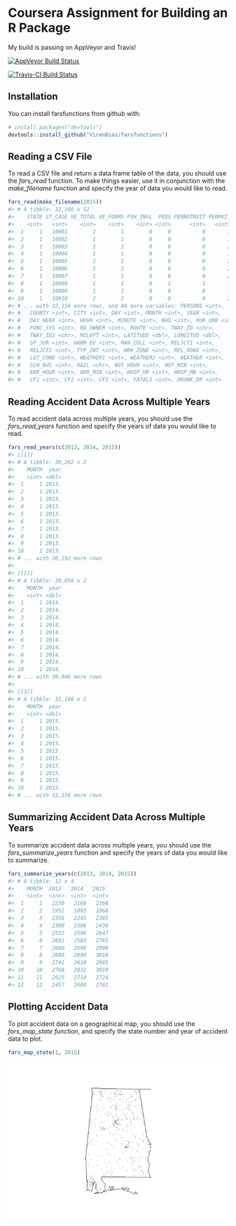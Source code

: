 
<!-- README.md is generated from README.Rmd. Please edit that file -->
Coursera Assignment for Building an R Package
=============================================

My build is passing on AppVeyor and Travis!

[![AppVeyor Build Status](https://ci.appveyor.com/api/projects/status/github/VirenDias/farsfunctions?branch=master&svg=true)](https://ci.appveyor.com/project/VirenDias/farsfunctions)

[![Travis-CI Build Status](https://travis-ci.org/VirenDias/farsfunctions.svg?branch=master)](https://travis-ci.org/VirenDias/farsfunctions)

Installation
------------

You can install farsfunctions from github with:

``` r
# install.packages("devtools")
devtools::install_github("VirenDias/farsfunctions")
```

Reading a CSV File
------------------

To read a CSV file and return a data frame table of the data, you should use the *fars\_read* function. To make things easier, use it in conjunction with the *make\_filename* function and specify the year of data you would like to read.

``` r
fars_read(make_filename(2015))
#> # A tibble: 32,166 x 52
#>    STATE ST_CASE VE_TOTAL VE_FORMS PVH_INVL  PEDS PERNOTMVIT PERMVIT
#>    <int>   <int>    <int>    <int>    <int> <int>      <int>   <int>
#>  1     1   10001        1        1        0     0          0       1
#>  2     1   10002        1        1        0     0          0       1
#>  3     1   10003        1        1        0     0          0       2
#>  4     1   10004        1        1        0     0          0       1
#>  5     1   10005        2        2        0     0          0       2
#>  6     1   10006        1        1        0     0          0       2
#>  7     1   10007        1        1        0     0          0       2
#>  8     1   10008        1        1        0     1          1       1
#>  9     1   10009        1        1        0     0          0       1
#> 10     1   10010        2        2        0     0          0       2
#> # ... with 32,156 more rows, and 44 more variables: PERSONS <int>,
#> #   COUNTY <int>, CITY <int>, DAY <int>, MONTH <int>, YEAR <int>,
#> #   DAY_WEEK <int>, HOUR <int>, MINUTE <int>, NHS <int>, RUR_URB <int>,
#> #   FUNC_SYS <int>, RD_OWNER <int>, ROUTE <int>, TWAY_ID <chr>,
#> #   TWAY_ID2 <chr>, MILEPT <int>, LATITUDE <dbl>, LONGITUD <dbl>,
#> #   SP_JUR <int>, HARM_EV <int>, MAN_COLL <int>, RELJCT1 <int>,
#> #   RELJCT2 <int>, TYP_INT <int>, WRK_ZONE <int>, REL_ROAD <int>,
#> #   LGT_COND <int>, WEATHER1 <int>, WEATHER2 <int>, WEATHER <int>,
#> #   SCH_BUS <int>, RAIL <chr>, NOT_HOUR <int>, NOT_MIN <int>,
#> #   ARR_HOUR <int>, ARR_MIN <int>, HOSP_HR <int>, HOSP_MN <int>,
#> #   CF1 <int>, CF2 <int>, CF3 <int>, FATALS <int>, DRUNK_DR <int>
```

Reading Accident Data Across Multiple Years
-------------------------------------------

To read accident data across multiple years, you should use the *fars\_read\_years* function and specify the years of data you would like to read.

``` r
fars_read_years(c(2013, 2014, 2015))
#> [[1]]
#> # A tibble: 30,202 x 2
#>    MONTH  year
#>    <int> <dbl>
#>  1     1 2013.
#>  2     1 2013.
#>  3     1 2013.
#>  4     1 2013.
#>  5     1 2013.
#>  6     1 2013.
#>  7     1 2013.
#>  8     1 2013.
#>  9     1 2013.
#> 10     1 2013.
#> # ... with 30,192 more rows
#> 
#> [[2]]
#> # A tibble: 30,056 x 2
#>    MONTH  year
#>    <int> <dbl>
#>  1     1 2014.
#>  2     1 2014.
#>  3     1 2014.
#>  4     1 2014.
#>  5     1 2014.
#>  6     1 2014.
#>  7     1 2014.
#>  8     1 2014.
#>  9     1 2014.
#> 10     1 2014.
#> # ... with 30,046 more rows
#> 
#> [[3]]
#> # A tibble: 32,166 x 2
#>    MONTH  year
#>    <int> <dbl>
#>  1     1 2015.
#>  2     1 2015.
#>  3     1 2015.
#>  4     1 2015.
#>  5     1 2015.
#>  6     1 2015.
#>  7     1 2015.
#>  8     1 2015.
#>  9     1 2015.
#> 10     1 2015.
#> # ... with 32,156 more rows
```

Summarizing Accident Data Across Multiple Years
-----------------------------------------------

To summarize accident data across multiple years, you should use the *fars\_summarize\_years* function and specify the years of data you would like to summarize.

``` r
fars_summarize_years(c(2013, 2014, 2015))
#> # A tibble: 12 x 4
#>    MONTH `2013` `2014` `2015`
#>    <int>  <int>  <int>  <int>
#>  1     1   2230   2168   2368
#>  2     2   1952   1893   1968
#>  3     3   2356   2245   2385
#>  4     4   2300   2308   2430
#>  5     5   2532   2596   2847
#>  6     6   2692   2583   2765
#>  7     7   2660   2696   2998
#>  8     8   2899   2800   3016
#>  9     9   2741   2618   2865
#> 10    10   2768   2831   3019
#> 11    11   2615   2714   2724
#> 12    12   2457   2604   2781
```

Plotting Accident Data
----------------------

To plot accident data on a geographical map, you should use the *fars\_map\_state function*, and specify the state number and year of accident data to plot.

``` r
fars_map_state(1, 2015)
```

![](README-unnamed-chunk-5-1.png)

